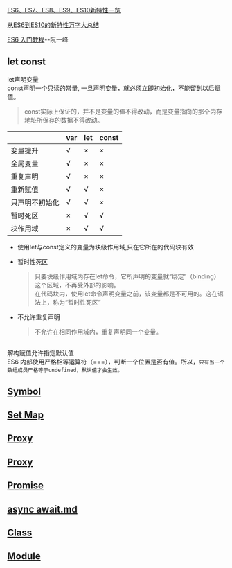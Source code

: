 [ES6、ES7、ES8、ES9、ES10新特性一览](https://juejin.im/post/5ca2e1935188254416288eb2)

[从ES6到ES10的新特性万字大总结](https://juejin.im/post/5dfa5cb86fb9a0165721db1d)

[ES6 入门教程](https://es6.ruanyifeng.com/)--阮一峰


## let const
let声明变量  
const声明一个只读的常量, 一旦声明变量，就必须立即初始化，不能留到以后赋值。
>const实际上保证的，并不是变量的值不得改动，而是变量指向的那个内存地址所保存的数据不得改动。


||var |	let |	const|
|:--|:--|:--|:--|
|变量提升	| √	| × |	× |
|全局变量	| √	| × |	× |
|重复声明	| √	| × |	× |
|重新赋值	| √	| √ |	× |
|只声明不初始化 |	√	| √|	×|
|暂时死区	| ×	| √ |	√ |
|块作用域	| ×	| √ |	√ |

* 使用let与const定义的变量为块级作用域,只在它所在的代码块有效
* 暂时性死区
  >只要块级作用域内存在let命令，它所声明的变量就“绑定”（binding）这个区域，不再受外部的影响。  
  >在代码块内，使用let命令声明变量之前，该变量都是不可用的。这在语法上，称为“暂时性死区”

* 不允许重复声明
  >不允许在相同作用域内，重复声明同一个变量。


## 
解构赋值允许指定默认值  
ES6 内部使用严格相等运算符（===），判断一个位置是否有值。所以，`只有当一个数组成员严格等于undefined，默认值才会生效。`

## [Symbol](./details/Symbol.md)

## [Set Map](./details/Set、Map.md)

## [Proxy](./details/proxy.md)

## [Proxy](./details/proxy.md)

## [Promise](./details/promise.md)

## [async await.md](./details/async_await.md)

## [Class](./details/Class.md)

## [Module](./details/Module.md)


